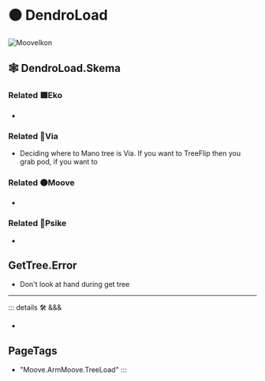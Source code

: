 # 🟠 <mooves>DendroLoad</mooves>

![MooveIkon](/BetaIkon/Mooves_Ikon.png)

## 🕸 DendroLoad.Skema

### Related 🟩<ekos>Eko</ekos>

-

### Related 🔻<via>Via</via>

- Deciding where to Mano tree is Via. If you want to TreeFlip then you grab pod, if you want to

### Related 🟠<mooves>Moove</mooves>

-

### Related 💜<psike>Psike</psike>

-

## GetTree.Error

- Don't look at hand during get tree

---

<!-- =================================================== -->
<!-- =================================================== -->
<!-- =================================================== -->
<!-- =================================================== -->
<!-- =================================================== -->
::: details 🛠 <dev>&&&</dev>

-

<h2>PageTags</h2>

- "Moove.ArmMoove.TreeLoad"
:::
